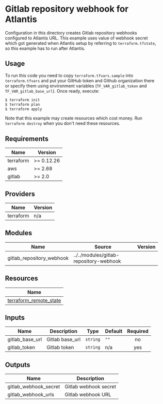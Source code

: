 # Gitlab repository webhook for Atlantis

Configuration in this directory creates Gitlab repository webhooks configured to Atlantis URL. This example uses value of webhook secret which got generated when Atlantis setup by referring to `terraform.tfstate`, so this example has to run after Atlantis. 

## Usage

To run this code you need to copy `terraform.tfvars.sample` into `terraform.tfvars` and put your GitHub token and Github organization there or specify them using environment variables (`TF_VAR_gitlab_token` and `TF_VAR_gitlab_base_url`). Once ready, execute:

```bash
$ terraform init
$ terraform plan
$ terraform apply
```

Note that this example may create resources which cost money. Run `terraform destroy` when you don't need these resources.

<!-- BEGINNING OF PRE-COMMIT-TERRAFORM DOCS HOOK -->
## Requirements

| Name | Version |
|------|---------|
| terraform | >= 0.12.26 |
| aws | >= 2.68 |
| gitlab | >= 2.0 |

## Providers

| Name | Version |
|------|---------|
| terraform | n/a |

## Modules

| Name | Source | Version |
|------|--------|---------|
| gitlab_repository_webhook | ../../modules/gitlab-repository-webhook |  |

## Resources

| Name |
|------|
| [terraform_remote_state](https://registry.terraform.io/providers/hashicorp/terraform/latest/docs/data-sources/remote_state) |

## Inputs

| Name | Description | Type | Default | Required |
|------|-------------|------|---------|:--------:|
| gitlab\_base\_url | Gitlab base\_url | `string` | `""` | no |
| gitlab\_token | Gitlab token | `string` | n/a | yes |

## Outputs

| Name | Description |
|------|-------------|
| gitlab\_webhook\_secret | Gitlab webhook secret |
| gitlab\_webhook\_urls | Gitlab webhook URL |
<!-- END OF PRE-COMMIT-TERRAFORM DOCS HOOK -->

